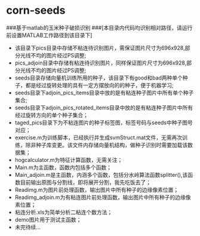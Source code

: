 # corn-seeds
###基于matlab的玉米种子破损识别
###[本目录内代码均识别相对路径，请运行前设置MATLAB工作路径到该目录下]

- 该目录下pics目录中存储不粘连待识别图片，需保证图片尺寸为696x928,部分光线不均的图片经过PS调整;
- pics_adjoin目录中存储有粘连待识别图片，同样保证图片尺寸为696x928,部分光线不均的图片经过PS调整;
- seeds目录存储向量机训练所用的种子，该目录下有good和bad两种单个种子，都是经过旋转处理的具有一定方摆放向的的种子，便于机器学习;
- seeds目录下adjoin_pics_items目录中放的是有粘连种子图片中所有单个种子集合;
- seeds目录下adjoin_pics_rotated_items目录中放的是有粘连种子图片中所有经过旋转方向的单个种子集合；
- taged_pics目录下为不粘连图片的种子标签图，标签号码与seeds中种子图号对应；
- exercise.m为训练脚本，已经执行并生成svmStruct.mat文件，无需再次训练，除非种子库变更。该文件内存储向量机结构，做种子识别时需要加载该数据集；
- hogcalculator.m为特征计算函数，无需关注；
- Main.m为主函数，函数内包括多个函数；
- Main_adjoin.m是主函数，内涵多个函数，包括分水岭算法函数splitter(),该函数目前输出原图与分割线，即将展开分割，我先吃饭去了；
- Readimg.m为图片前处理函数，输出图片中所有种子的边缘像素位置；
- Readimg_adjoin.m为有粘连图片前处理函数，输出图片中所有种子的边缘像素位置；
- 粘连分析.xls为简单分析二粘连个数方法；
- demo图片用于测试主函数；
- 未完待续...

